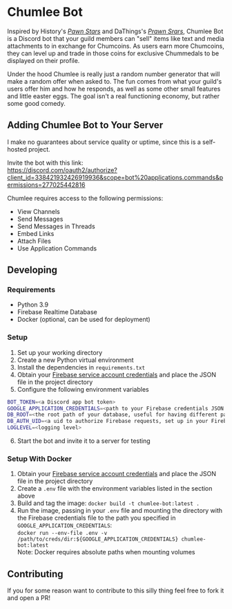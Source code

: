 # Chumlee Bot
Inspired by History's _[Pawn Stars](https://en.wikipedia.org/wiki/Pawn_Stars)_ and DaThings's 
_[Prawn Srars](https://www.youtube.com/watch?v=5mEJbX5pio8)_, Chumlee Bot is a Discord bot that your guild members
can "sell" items like text and media attachments to in exchange for Chumcoins. As users earn more Chumcoins, they
can level up and trade in those coins for exclusive Chummedals to be displayed on their profile.

Under the hood Chumlee is really just a random number generator that will make a random offer when asked to. The fun
comes from what your guild's users offer him and how he responds, as well as some other small features and little
easter eggs. The goal isn't a real functioning economy, but rather some good comedy.

## Adding Chumlee Bot to Your Server
I make no guarantees about service quality or uptime, since this is a self-hosted project.

Invite the bot with this link:  
https://discord.com/oauth2/authorize?client_id=338421932426919936&scope=bot%20applications.commands&permissions=277025442816

Chumlee requires access to the following permissions:
- View Channels
- Send Messages
- Send Messages in Threads
- Embed Links
- Attach Files
- Use Application Commands

## Developing
### Requirements
- Python 3.9
- Firebase Realtime Database
- Docker (optional, can be used for deployment)

### Setup
1. Set up your working directory
2. Create a new Python virtual environment
3. Install the dependencies in `requirements.txt`
4. Obtain your [Firebase service account credentials](https://firebase.google.com/docs/admin/setup#initialize-sdk) and place the JSON file in the project directory
5. Configure the following environment variables
```sh
BOT_TOKEN=<a Discord app bot token>
GOOGLE_APPLICATION_CREDENTIALS=<path to your Firebase credentials JSON file>
DB_ROOT=<the root path of your database, useful for having different paths for dev and prod>
DB_AUTH_UID=<a uid to authorize Firebase requests, set up in your Firebase auth rules>
LOGLEVEL=<logging level>
```
6. Start the bot and invite it to a server for testing

### Setup With Docker
1. Obtain your [Firebase service account credentials](https://firebase.google.com/docs/admin/setup#initialize-sdk) and place the JSON file in the project directory
2. Create a `.env` file with the environment variables listed in the section above
3. Build and tag the image: `docker build -t chumlee-bot:latest .`
4. Run the image, passing in your `.env` file and mounting the directory with the Firebase credentials file to the path you specified in `GOOGLE_APPLICATION_CREDENTIALS`:  
`docker run --env-file .env -v /path/to/creds/dir:${GOOGLE_APPLICATION_CREDENTIALS} chumlee-bot:latest`  
Note: Docker requires absolute paths when mounting volumes

## Contributing
If you for some reason want to contribute to this silly thing feel free to fork it and open a PR!
